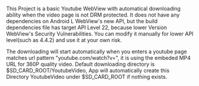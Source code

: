 This Project is a basic Youtube WebView with automatical downloading ability when the video page is not DRM protected. It does not
have any dependencies on Android L WebView's new API, but the build dependencies file has target API Level 22, because lower Version WebView's
Security Vulnerabilities. You can modify it manually for lower API level(such as 4.4.2) and use it at your own risk.

The downloading will start automatically when you enters a youtube page matches url pattern "youtube.com/watch?v=", it is using the embeded
MP4 URL for 360P quality video. Default downloading directory is $SD_CARD_ROOT/YoutubeVideo, App will automatically create this Directory
YoutubeVideo under $SD_CARD_ROOT if nothing exists.
